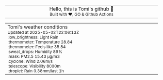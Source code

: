 
<div align="center">
<table>
<tbody>
<td align="center">
<img width="2000" height="0"><br>
Hello, this is Tomi's github 👋<br>
<sup>Built with ❤️, GO & Github Actions</sup><br>
<img width="2000" height="0">
</td>
</tbody>
</table>
</div>
<table>
<tbody>
<td align="left">
<img width="2000" height="0"><br>
Tomi's weather conditions<br>
<sup>Updated at 2025-05-02T22:06:13Z</sup><br>
<sup>:low_brightness: Light Rain</sup><br>
<sup>:thermometer: Temperature 28.84 </sup><br>
<sup>:thermometer: Feels like 35.84</sup><br>
<sup>:sweat_drops: Humidity 89%</sup><br>
<sup>:mask: PM2.5 15.43 μg/m3</sup><br>
<sup>:cyclone: Wind 2.06m/s </sup><br>
<sup>:telescope: Visibility 8000m </sup><br>
<sup>:droplet: Rain 0.38mm/last 1h </sup><br>
<img width="2000" height="0">
</td>
<td align="left">
<img width="2000" height="0"><br>
<br>
<img width="2000" height="0">
</td>
</tbody>
</table>
</div>
    
